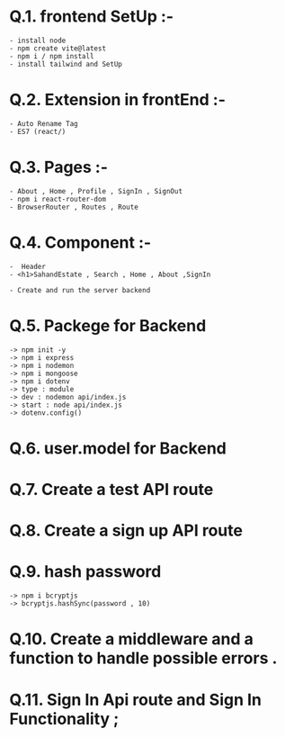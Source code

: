 # Q.1. frontend SetUp :-

    - install node
    - npm create vite@latest
    - npm i / npm install
    - install tailwind and SetUp



# Q.2. Extension  in frontEnd :-

    - Auto Rename Tag
    - ES7 (react/)

# Q.3. Pages :-
    - About , Home , Profile , SignIn , SignOut
    - npm i react-router-dom
    - BrowserRouter , Routes , Route

# Q.4. Component :-

    -  Header 
    - <h1>SahandEstate , Search , Home , About ,SignIn

    - Create and run the server backend 

# Q.5. Packege for Backend

    -> npm init -y
    -> npm i express
    -> npm i nodemon
    -> npm i mongoose
    -> npm i dotenv
    -> type : module
    -> dev : nodemon api/index.js
    -> start : node api/index.js
    -> dotenv.config()

# Q.6. user.model for Backend 
# Q.7. Create a test API route 
# Q.8. Create a sign up API route 

# Q.9. hash password 

    -> npm i bcryptjs
    -> bcryptjs.hashSync(password , 10)

# Q.10. Create a middleware and a function to handle possible errors . 

# Q.11. Sign In Api route and Sign In Functionality ;